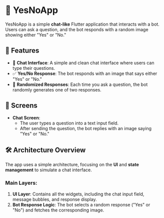 # 🤖 YesNoApp

YesNoApp is a simple **chat-like** Flutter application that interacts with a bot. Users can ask a question, and the bot responds with a random image showing either "Yes" or "No."

## 📱 Features

- 💬 **Chat Interface**: A simple and clean chat interface where users can type their questions.
- ✅ **Yes/No Response**: The bot responds with an image that says either "Yes" or "No."
- 🎲 **Randomized Responses**: Each time you ask a question, the bot randomly generates one of two responses.

## 🧭 Screens

- **Chat Screen**:
  - The user types a question into a text input field.
  - After sending the question, the bot replies with an image saying "Yes" or "No."
  
## 🛠 Architecture Overview

The app uses a simple architecture, focusing on the **UI** and **state management** to simulate a chat interface.

### Main Layers:

1. **UI Layer**: Contains all the widgets, including the chat input field, message bubbles, and response display.
2. **Bot Response Logic**: The bot selects a random response ("Yes" or "No") and fetches the corresponding image.
